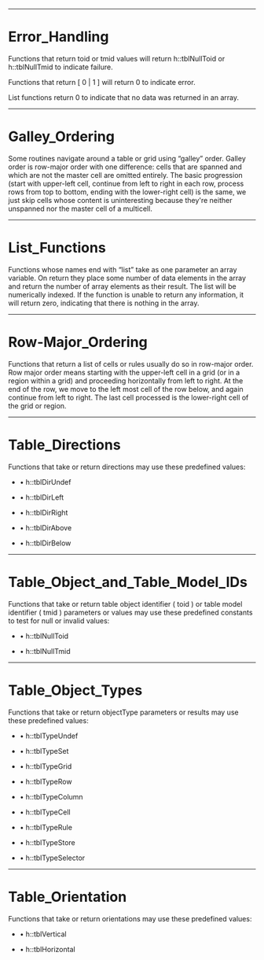 

---

# Error_Handling

Functions that return toid or tmid values will return h::tblNullToid or h::tblNullTmid to indicate failure.

Functions that return [ 0 | 1 ] will return 0 to indicate error.

List functions return 0 to indicate that no data was returned in an array.



---

# Galley_Ordering

Some routines navigate around a table or grid using “galley” order. Galley order is row-major order with one difference: cells that are spanned and which are not the master cell are omitted entirely. The basic progression (start with upper-left cell, continue from left to right in each row, process rows from top to bottom, ending with the lower-right cell) is the same, we just skip cells whose content is uninteresting because they're neither unspanned nor the master cell of a multicell.



---

# List_Functions

Functions whose names end with “list” take as one parameter an array variable. On return they place some number of data elements in the array and return the number of array elements as their result. The list will be numerically indexed. If the function is unable to return any information, it will return zero, indicating that there is nothing in the array.



---

# Row-Major_Ordering

Functions that return a list of cells or rules usually do so in row-major order. Row major order means starting with the upper-left cell in a grid (or in a region within a grid) and proceeding horizontally from left to right. At the end of the row, we move to the left most cell of the row below, and again continue from left to right. The last cell processed is the lower-right cell of the grid or region.



---

# Table_Directions

Functions that take or return directions may use these predefined values:

- • h::tblDirUndef

- • h::tblDirLeft

- • h::tblDirRight

- • h::tblDirAbove

- • h::tblDirBelow



---

# Table_Object_and_Table_Model_IDs

Functions that take or return table object identifier ( toid ) or table model identifier ( tmid ) parameters or values may use these predefined constants to test for null or invalid values:

- • h::tblNullToid

- • h::tblNullTmid



---

# Table_Object_Types

Functions that take or return objectType parameters or results may use these predefined values:

- • h::tblTypeUndef

- • h::tblTypeSet

- • h::tblTypeGrid

- • h::tblTypeRow

- • h::tblTypeColumn

- • h::tblTypeCell

- • h::tblTypeRule

- • h::tblTypeStore

- • h::tblTypeSelector



---

# Table_Orientation

Functions that take or return orientations may use these predefined values:

- • h::tblVertical

- • h::tblHorizontal